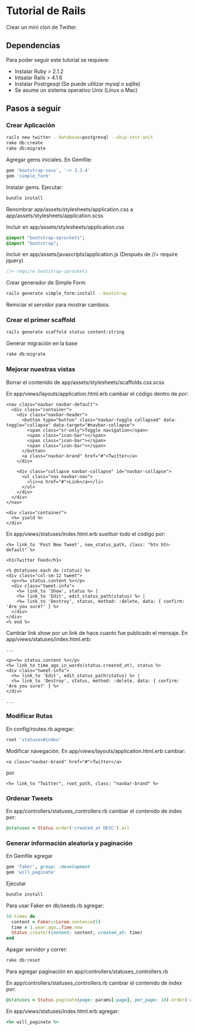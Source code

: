 # Tutorial de Rails

Crear un mini clon de Twitter.

## Dependencias

Para poder seguir este tutorial se requiere:
* Instalar Ruby > 2.1.2
* Intsalar Rails > 4.1.6
* Instalar Postrgesql (Se puede utilizar mysql o sqlite)
* Se asume un sistema operativo Unix (Linux o Mac)

## Pasos a seguir

### Crear Aplicación

```sh
rails new twitter --database=postgresql --skip-test-unit
rake db:create
rake db:migrate
```

Agregar gems iniciales. En Gemfile:

```ruby
gem 'bootstrap-sass', '~> 3.3.4'
gem 'simple_form'
```

Instalar gems. Ejecutar:
```sh
bundle install
```
Renombrar app/assets/stylesheets/application.css a app/assets/stylesheets/application.scss

Incluir en app/assets/stylesheets/application.css

```sass
@import "bootstrap-sprockets";
@import "bootstrap";
```
Incluir en app/assets/javascripts/application.js (Después de //= require jquery)

```sass
//= require bootstrap-sprockets
```

Crear generador de Simple Form
```sh
rails generate simple_form:install --bootstrap
```

Reiniciar el servidor para mostrar cambios.

### Crear el primer scaffold
```sh
rails generate scaffold status content:string
```

Generar migración en la base
```sh
rake db:migrate
```
### Mejorar nuestras vistas

Borrar el contenido de app/assets/stylesheets/scaffolds.css.scss

En app/views/layouts/application.html.erb cambiar el código dentro de <body> por:

```erb
<nav class="navbar navbar-default">
  <div class="container">
    <div class="navbar-header">
      <button type="button" class="navbar-toggle collapsed" data-toggle="collapse" data-target="#navbar-collapse">
        <span class="sr-only">Toggle navigation</span>
        <span class="icon-bar"></span>
        <span class="icon-bar"></span>
        <span class="icon-bar"></span>
      </button>
      <a class="navbar-brand" href="#">Twitter</a>
    </div>

    <div class="collapse navbar-collapse" id="navbar-collapse">
      <ul class="nav navbar-nav">
        <li><a href="#">Link</a></li>
      </ul>
    </div>
  </div>
</nav>

<div class="container">
  <%= yield %>
</div>
```

En app/views/statuses/index.html.erb sustituir todo el código por:

```erb
<%= link_to 'Post New Tweet', new_status_path, class: "btn btn-default" %>

<h1>Twitter Feed</h1>

<% @statuses.each do |status| %>
<div class="col-sm-12 tweet">
  <p><%= status.content %></p>
  <div class="tweet-info">
    <%= link_to 'Show', status %> |
    <%= link_to 'Edit', edit_status_path(status) %> |
    <%= link_to 'Destroy', status, method: :delete, data: { confirm: 'Are you sure?' } %>
  </div>
</div>
<% end %>
```

Cambiar link show por un link de hace cuanto fue publicado el mensaje.
En app/views/statuses/index.html.erb:

```erb
...

<p><%= status.content %></p>
<%= link_to time_ago_in_words(status.created_at), status %>
<div class="tweet-info">
  <%= link_to 'Edit', edit_status_path(status) %> |
  <%= link_to 'Destroy', status, method: :delete, data: { confirm: 'Are you sure?' } %>
</div>

...
```

### Modificar Rutas

En config/routes.rb agregar:
```ruby
root 'statuses#index'
```

Modificar navegación. En app/views/layouts/application.html.erb cambiar:
```erb
<a class="navbar-brand" href="#">Twitter</a>
```
por
```erb
<%= link_to "Twitter", root_path, class: "navbar-brand" %>
```

### Ordenar Tweets
En app/controllers/statuses_controllers.rb cambiar el contenido de index por:
```ruby
@statuses = Status.order('created_at DESC').all
```

### Generar información aleatoria y paginación
En Gemfile agregar
```ruby
gem 'faker', group: :development
gem 'will_paginate'
```
Ejecutar
```sh
bundle install
```

Para usar Faker en db/seeds.rb agregar:
```ruby
50.times do
  content = Faker::Lorem.sentence(5)
  time = 1.year.ago..Time.now
  Status.create!(content: content, created_at: time)
end
```

Apagar servidor y correr:
```sh
rake db:reset
```

Para agregar paginación en app/controllers/statuses_controllers.rb

En app/controllers/statuses_controllers.rb cambiar el contenido de index por:
```ruby
@statuses = Status.paginate(page: params[:page], per_page: 10).order('created_at DESC').all
```

En app/views/statuses/index.html.erb agregar:
```ruby
<%= will_paginate %>
```




